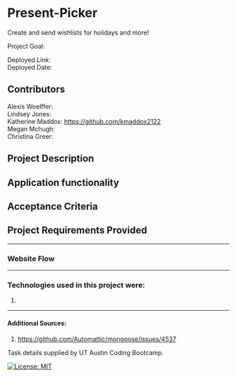# Present-Picker
Create and send wishlists for holidays and more!



Project Goal: 

Deployed Link:  </br>
Deployed Date: 

## Contributors
  Alexis Woelffer: </br>
  Lindsey Jones: </br>
  Katherine Maddox: https://github.com/kmaddox2122</br>
  Megan Mchugh: </br>
  Christina Greer: </br>


## Project Description



## Application functionality



## Acceptance Criteria



## Project Requirements Provided




------------------------------------------------------------
### Website Flow


------------------------------------------------------------

### Technologies used in this project were:
  1. 

------------------------------------------------------------

#### Additional Sources:
  1. https://github.com/Automattic/mongoose/issues/4537


 

Task details supplied by UT Austin Coding Bootcamp.

[![License: MIT](https://img.shields.io/badge/License-MIT-yellow.svg)](https://opensource.org/licenses/MIT)


